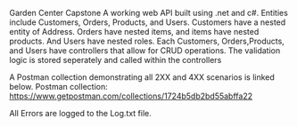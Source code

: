Garden Center Capstone
A working web API built using .net and c#. Entities include Customers, Orders,
Products, and Users. Customers have a nested entity of Address. Orders have nested items, and items have nested products. And Users have nested roles. Each Customers, Orders,Products, and Users have controllers that allow for CRUD operations. The validation logic is stored seperately and called within the controllers

A Postman collection demonstrating all 2XX and 4XX scenarios is linked below.
Postman collection:
https://www.getpostman.com/collections/1724b5db2bd55abffa22

All Errors are logged to the Log.txt file.
